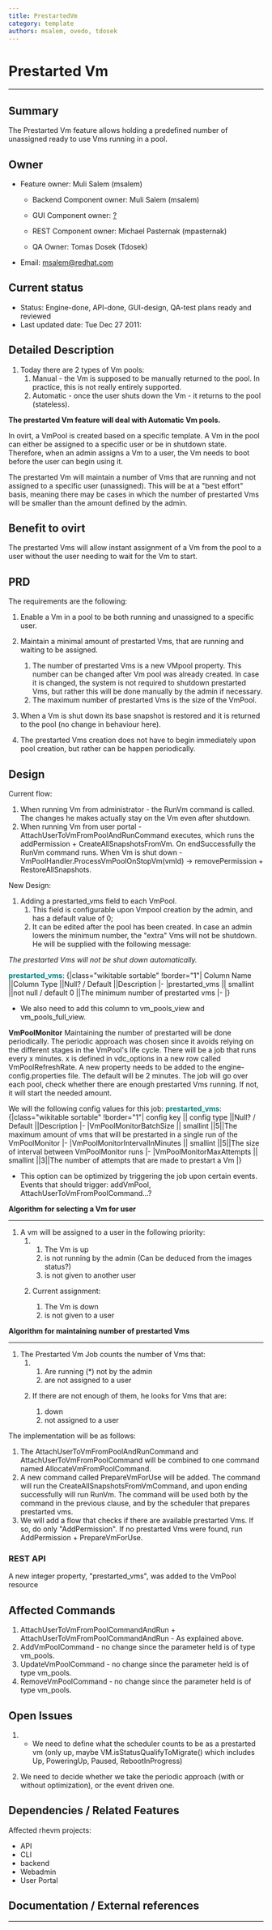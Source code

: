 ```yaml
---
title: PrestartedVm
category: template
authors: msalem, ovedo, tdosek
---
```


# Prestarted Vm

------------------------------------------------------------------------

## Summary

The Prestarted Vm feature allows holding a predefined number of unassigned ready to use Vms running in a pool.

## Owner

*   Feature owner: Muli Salem (msalem)

    * Backend Component owner: Muli Salem (msalem)

    * GUI Component owner: [ ?](User:?)

    * REST Component owner: Michael Pasternak (mpasternak)

    * QA Owner: Tomas Dosek (Tdosek)

*   Email: msalem@redhat.com

## Current status

*   Status: Engine-done, API-done, GUI-design, QA-test plans ready and reviewed
*   Last updated date: Tue Dec 27 2011:

## Detailed Description

1.  Today there are 2 types of Vm pools:
    1.  Manual - the Vm is supposed to be manually returned to the pool. In practice, this is not really entirely supported.
    2.  Automatic - once the user shuts down the Vm - it returns to the pool (stateless).

**The prestarted Vm feature will deal with Automatic Vm pools.**

In ovirt, a VmPool is created based on a specific template. A Vm in the pool can either be assigned to a specific user or be in shutdown state. Therefore, when an admin assigns a Vm to a user, the Vm needs to boot before the user can begin using it.

The prestarted Vm will maintain a number of Vms that are running and not assigned to a specific user (unassigned). This will be at a "best effort" basis, meaning there may be cases in which the number of prestarted Vms will be smaller than the amount defined by the admin.

## Benefit to ovirt

The prestarted Vms will allow instant assignment of a Vm from the pool to a user without the user needing to wait for the Vm to start.

## PRD

The requirements are the following:

1.  Enable a Vm in a pool to be both running and unassigned to a specific user.
2.  Maintain a minimal amount of prestarted Vms, that are running and waiting to be assigned.
    1.  The number of prestarted Vms is a new VMpool property. This number can be changed after Vm pool was already created. In case it is changed, the system is not required to shutdown prestarted Vms, but rather this will be done manually by the admin if necessary.
    2.  The maximum number of prestarted Vms is the size of the VmPool.

3.  When a Vm is shut down its base snapshot is restored and it is returned to the pool (no change in behaviour here).
4.  The prestarted Vms creation does not have to begin immediately upon pool creation, but rather can be happen periodically.

## Design

Current flow:

1.  When running Vm from administrator - the RunVm command is called. The changes he makes actually stay on the Vm even after shutdown.
2.  When running Vm from user portal - AttachUserToVmFromPoolAndRunCommand executes, which runs the addPermission + CreateAllSnapshotsFromVm. On endSuccessfully the RunVm command runs. When Vm is shut down - VmPoolHandler.ProcessVmPoolOnStopVm(vmId) -> removePermission + RestoreAllSnapshots.

New Design:

1.  Adding a prestarted_vms field to each VmPool.
    1.  This field is configurable upon Vmpool creation by the admin, and has a default value of 0;
    2.  It can be edited after the pool has been created. In case an admin lowers the minimum number, the "extra" Vms will not be shutdown. He will be supplied with the following message:

*The prestarted Vms will not be shut down automatically.*

<span style="color:Teal">**prestarted_vms**</span>:
{|class="wikitable sortable" !border="1"| Column Name ||Column Type ||Null? / Default ||Description |- |prestarted_vms || smallint ||not null / default 0 ||The minimum number of prestarted vms |- |}

*   We also need to add this column to vm_pools_view and vm_pools_full_view.

**VmPoolMonitor**
Maintaining the number of prestarted will be done periodically. The periodic approach was chosen since it avoids relying on the different stages in the VmPool's life cycle. There will be a job that runs every x minutes. x is defined in vdc_options in a new row called VmPoolRefreshRate. A new property needs to be added to the engine-config.properties file. The default will be 2 minutes. The job will go over each pool, check whether there are enough prestarted Vms running. If not, it will start the needed amount.

We will the following config values for this job: <span style="color:Teal">**prestarted_vms**</span>:
{|class="wikitable sortable" !border="1"| config key || config type ||Null? / Default ||Description |- |VmPoolMonitorBatchSize || smallint ||5||The maximum amount of vms that will be prestarted in a single run of the VmPoolMonitor |- |VmPoolMonitorIntervalInMinutes || smallint ||5||The size of interval between VmPoolMonitor runs |- |VmPoolMonitorMaxAttempts || smallint ||3||The number of attempts that are made to prestart a Vm |}

*   This option can be optimized by triggering the job upon certain events. Events that should trigger: addVmPool, AttachUserToVmFromPoolCommand...?

**Algorithm for selecting a Vm for user**

------------------------------------------------------------------------

1.  A vm will be assigned to a user in the following priority:
    1.  1.  The Vm is up
        2.  is not running by the admin (Can be deduced from the images status?)
        3.  is not given to another user

    2.  Current assignment:
        1.  The Vm is down
        2.  is not given to a user

**Algorithm for maintaining number of prestarted Vms**

------------------------------------------------------------------------

1.  The Prestarted Vm Job counts the number of Vms that:
    1.  1.  Are running (\*) not by the admin
        2.  are not assigned to a user

    2.  If there are not enough of them, he looks for Vms that are:
        1.  down
        2.  not assigned to a user

The implementation will be as follows:

1.  The AttachUserToVmFromPoolAndRunCommand and AttachUserToVmFromPoolCommand will be combined to one command named AllocateVmFromPoolCommand.
2.  A new command called PrepareVmForUse will be added. The command will run the CreateAllSnapshotsFromVmCommand, and upon ending successfully will run RunVm. The command will be used both by the command in the previous clause, and by the scheduler that prepares prestarted vms.
3.  We will add a flow that checks if there are available prestarted Vms. If so, do only "AddPermission". If no prestarted Vms were found, run AddPermission + PrepareVmForUse.

### REST API

A new integer property, "prestarted_vms", was added to the VmPool resource

## Affected Commands

1.  AttachUserToVmFromPoolCommandAndRun + AttachUserToVmFromPoolCommandAndRun - As explained above.
2.  AddVmPoolCommand - no change since the parameter held is of type vm_pools.
3.  UpdateVmPoolCommand - no change since the parameter held is of type vm_pools.
4.  RemoveVmPoolCommand - no change since the parameter held is of type vm_pools.

## Open Issues

1.  -   We need to define what the scheduler counts to be as a prestarted vm (only up, maybe VM.isStatusQualifyToMigrate() which includes Up, PoweringUp, Paused, RebootInProgress)

2.  We need to decide whether we take the periodic approach (with or without optimization), or the event driven one.

## Dependencies / Related Features

Affected rhevm projects:

*   API
*   CLI
*   backend
*   Webadmin
*   User Portal

## Documentation / External references


------------------------------------------------------------------------

